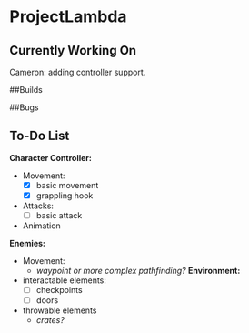 # ProjectLambda

## Currently Working On
Cameron: adding controller support.

##Builds

##Bugs

## To-Do List
**Character Controller:**
  - Movement:
    - [x] basic movement
    - [x] grappling hook
  - Attacks:
    - [ ] basic attack
  - Animation
    
**Enemies:**
  - Movement:
    - *waypoint or more complex pathfinding?*
**Environment:**
  - interactable elements:
    - [ ] checkpoints
    - [ ] doors
  - throwable elements
    - *crates?*
